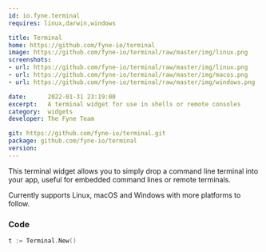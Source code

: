 ```yaml
---
id: io.fyne.terminal
requires: linux,darwin,windows

title: Terminal
home: https://github.com/fyne-io/terminal
image: https://github.com/fyne-io/terminal/raw/master/img/linux.png
screenshots:
- url: https://github.com/fyne-io/terminal/raw/master/img/linux.png
- url: https://github.com/fyne-io/terminal/raw/master/img/macos.png
- url: https://github.com/fyne-io/terminal/raw/master/img/windows.png

date:      2022-01-31 23:19:00
excerpt:   A terminal widget for use in shells or remote consoles
category:  widgets
developer: The Fyne Team

git: https://github.com/fyne-io/terminal.git
package: github.com/fyne-io/terminal
version: 
---
```


This terminal widget allows you to simply drop a command line terminal into your app,
useful for embedded command lines or remote terminals.

Currently supports Linux, macOS and Windows with more platforms to follow.

### Code

```go
t := Terminal.New()
```
